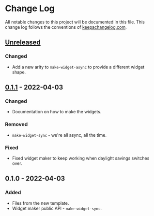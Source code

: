 # Change Log
All notable changes to this project will be documented in this file. This change log follows the conventions of [keepachangelog.com](http://keepachangelog.com/).

## [Unreleased]
### Changed
- Add a new arity to `make-widget-async` to provide a different widget shape.

## [0.1.1] - 2022-04-03
### Changed
- Documentation on how to make the widgets.

### Removed
- `make-widget-sync` - we're all async, all the time.

### Fixed
- Fixed widget maker to keep working when daylight savings switches over.

## 0.1.0 - 2022-04-03
### Added
- Files from the new template.
- Widget maker public API - `make-widget-sync`.

[Unreleased]: https://github.com/perepisun/perepisun/compare/0.1.1...HEAD
[0.1.1]: https://github.com/perepisun/perepisun/compare/0.1.0...0.1.1
